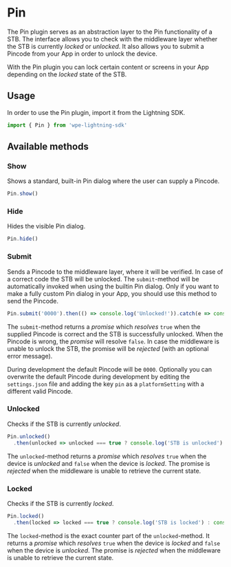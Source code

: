 # Pin

The Pin plugin serves as an abstraction layer to the Pin functionality of a STB. The interface allows you to
check with the middleware layer whether the STB is currently _locked_ or _unlocked_. It also allows you to submit
a Pincode from your App in order to unlock the device.

With the Pin plugin you can lock certain content or screens in your App depending on the _locked_ state of the STB.

## Usage

In order to use the Pin plugin, import it from the Lightning SDK.

```js
import { Pin } from 'wpe-lightning-sdk'
```

## Available methods

### Show

Shows a standard, built-in Pin dialog where the user can supply a Pincode.

```js
Pin.show()
```

### Hide

Hides the visible Pin dialog.

```js
Pin.hide()
```

### Submit

Sends a Pincode to the middleware layer, where it will be verified. In case of a correct code the STB will be unlocked. The `submit`-method will be
automatically invoked when using the builtin Pin dialog. Only if you want to make a fully custom Pin dialog in your App, you should
use this method to send the Pincode.

```js
Pin.submit('0000').then(() => console.log('Unlocked!')).catch(e => console.log('Pin error', e))
```

The `submit`-method returns a _promise_ which _resolves_ `true` when the supplied Pincode is correct and the STB is successfully unlocked.
When the Pincode is wrong, the _promise_ will resolve `false`. In case the middleware is unable to unlock the STB, the promise will be
_rejected_ (with an optional error message).

During development the default Pincode will be `0000`. Optionally you can overwrite the default Pincode during development by editing the
`settings.json` file and adding the key `pin` as a `platformSetting` with a different valid Pincode.

### Unlocked

Checks if the STB is currently _unlocked_.

```js
Pin.unlocked()
  .then(unlocked => unlocked === true ? console.log('STB is unlocked') : console.log('STB is unlocked'))
```

The `unlocked`-method returns a _promise_ which _resolves_ `true` when the device is _unlocked_ and `false` when the device is _locked_.
The promise is _rejected_ when the middleware is unable to retrieve the current state.

### Locked

Checks if the STB is currently _locked_.

```js
Pin.locked()
  .then(locked => locked === true ? console.log('STB is locked') : console.log('STB is locked'))
```

The `locked`-method is the exact counter part of the `unlocked`-method. It returns a _promise_ which _resolves_ `true` when
the device is _locked_ and `false` when the device is _unlocked_.
The promise is _rejected_ when the middleware is unable to retrieve the current state.
